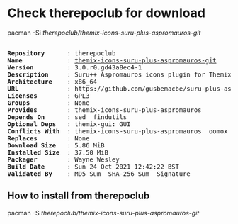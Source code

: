 # Check therepoclub for download

pacman -Si *therepoclub/themix-icons-suru-plus-aspromauros-git*

<div class="highlight"><pre class="highlight"><text>
<b>Repository</b>      : therepoclub
<b>Name</b>            : <a href="../../x86_64/themix-icons-suru-plus-aspromauros-git-3.0.r0.gd43a8ec4-1-x86_64.pkg.tar.zst">themix-icons-suru-plus-aspromauros-git</a>
<b>Version</b>         : 3.0.r0.gd43a8ec4-1
<b>Description</b>     : Suru++ Aspromauros icons plugin for Themix GUI designer
<b>Architecture</b>    : x86_64
<b>URL</b>             : https://github.com/gusbemacbe/suru-plus-aspromauros/
<b>Licenses</b>        : GPL3
<b>Groups</b>          : None
<b>Provides</b>        : themix-icons-suru-plus-aspromauros
<b>Depends On</b>      : sed  findutils
<b>Optional Deps</b>   : themix-gui: GUI
<b>Conflicts With</b>  : themix-icons-suru-plus-aspromauros  oomox  oomox-git
<b>Replaces</b>        : None
<b>Download Size</b>   : 5.86 MiB
<b>Installed Size</b>  : 37.50 MiB
<b>Packager</b>        : Wayne Wesley <wayne6324@gmail.com>
<b>Build Date</b>      : Sun 24 Oct 2021 12:42:22 BST
<b>Validated By</b>    : MD5 Sum  SHA-256 Sum  Signature
</text></pre></div>

## How to install from therepoclub

pacman -S *therepoclub/themix-icons-suru-plus-aspromauros-git*
